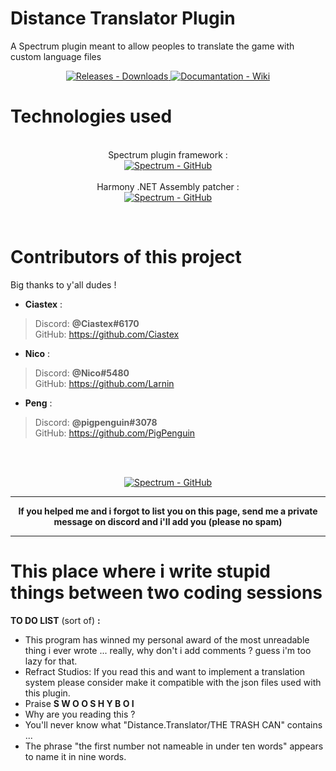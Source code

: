 # Distance Translator Plugin
A Spectrum plugin meant to allow peoples to translate the game with custom language files

<p align="center">
  <a href="https://github.com/REHERC/Distance.Translator/releases">
    <img src="https://img.shields.io/badge/Releases-Downloads-4BC51D.svg" alt="Releases - Downloads" />
  </a>
  <a href="https://github.com/REHERC/Distance.Translator/wiki">
    <img src="https://img.shields.io/badge/Documentation-Wiki-4BC51D.svg" alt="Documantation - Wiki" />
  </a>
</p>
   

# Technologies used
<p align="center">
<br>Spectrum plugin framework : <br>
<a href="https://github.com/Ciastex/Spectrum"><img src="https://img.shields.io/badge/Ciastex/Spectrum-GitHub-268CCC.svg" alt="Spectrum - GitHub" /></a><br>
<br>Harmony .NET Assembly patcher : <br>
<a href="https://github.com/pardeike/Harmony"><img src="https://img.shields.io/badge/Pardeike/Harmony-GitHub-268CCC.svg" alt="Spectrum - GitHub" /></a><br>
</p>
<br>

# Contributors of this project
Big thanks to y'all dudes !
- <b>Ciastex</b> :
>	Discord: <b>@Ciastex#6170</b><br>
>	GitHub: https://github.com/Ciastex

- <b>Nico</b> :
> 	Discord: <b>@Nico#5480</b><br>
>   GitHub: https://github.com/Larnin
>   
- <b>Peng</b> :
>	Discord: <b>@pigpenguin#3078</b><br>
>   GitHub: https://github.com/PigPenguin

<br><br>
<p align="center"><a href="https://discordapp.com/invite/Distance"><img src="https://img.shields.io/badge/Distance%20discord%20server-Discord%20invitation-7289da.svg" alt="Spectrum - GitHub" /></a></p>

-----
<p align="center"><b>If you helped me and i forgot to list you on this page, send me a private message on discord and i'll add you (please no spam)</b></p>

-----
# This place where i write stupid things between two coding sessions
**TO DO LIST** (sort of) **:**
- This program has winned my personal award of the most unreadable thing i ever wrote ... really, why don't i add comments ? guess i'm too lazy for that.
- Refract Studios: If you read this and want to implement a translation system please consider make it compatible with the json files used with this plugin.
- Praise **S W O O S H Y B O I**
- Why are you reading this ?
- You'll never know what "Distance.Translator/THE TRASH CAN" contains ...
- The phrase "the first number not nameable in under ten words" appears to name it in nine words.